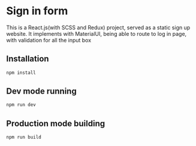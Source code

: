 # Sign in form
This is a React.js(with SCSS and Redux) project, served as a static sign up website. It implements with MaterialUI, being able to route to log in page, with validation for all the input box


## Installation

```bash
npm install
```

## Dev mode running

```bash
npm run dev
```

## Production mode building

```bash
npm run build
```
